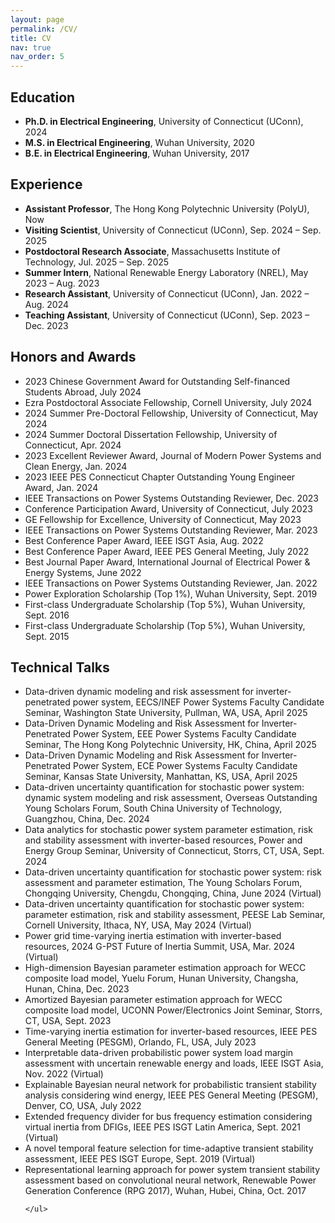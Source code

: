 ```yaml
---
layout: page
permalink: /CV/
title: CV
nav: true
nav_order: 5
---
```


<div class="cv">

  <!-- Education -->
  <section>
    <h2>Education</h2>
    <ul>
      <li><strong>Ph.D. in Electrical Engineering</strong>, University of Connecticut (UConn), 2024</li>
      <li><strong>M.S. in Electrical Engineering</strong>, Wuhan University, 2020</li>
      <li><strong>B.E. in Electrical Engineering</strong>, Wuhan University, 2017</li>
    </ul>
  </section>

  <!-- Experience -->
  <section>
    <h2>Experience</h2>
    <ul>
    <li><strong>Assistant Professor</strong>, The Hong Kong Polytechnic University (PolyU), Now</li>
    <li><strong>Visiting Scientist</strong>, University of Connecticut (UConn), Sep. 2024 – Sep. 2025</li>
    <li><strong>Postdoctoral Research Associate</strong>, Massachusetts Institute of Technology, Jul. 2025 – Sep. 2025</li>
    <li><strong>Summer Intern</strong>, National Renewable Energy Laboratory (NREL), May 2023 – Aug. 2023</li>
    <li><strong>Research Assistant</strong>, University of Connecticut (UConn), Jan. 2022 – Aug. 2024</li>
    <li><strong>Teaching Assistant</strong>, University of Connecticut (UConn), Sep. 2023 – Dec. 2023</li>
    </ul>
  </section>

  <!-- Honors and Awards -->
  <section>
    <h2>Honors and Awards</h2>
    <ul>
    <li>2023 Chinese Government Award for Outstanding Self-financed Students Abroad, July 2024</li>
    <li>Ezra Postdoctoral Associate Fellowship, Cornell University, July 2024</li>
    <li>2024 Summer Pre-Doctoral Fellowship, University of Connecticut, May 2024</li>
    <li>2024 Summer Doctoral Dissertation Fellowship, University of Connecticut, Apr. 2024</li>
    <li>2023 Excellent Reviewer Award, Journal of Modern Power Systems and Clean Energy, Jan. 2024</li>
    <li>2023 IEEE PES Connecticut Chapter Outstanding Young Engineer Award, Jan. 2024</li>
    <li>IEEE Transactions on Power Systems Outstanding Reviewer, Dec. 2023</li>
    <li>Conference Participation Award, University of Connecticut, July 2023</li>
    <li>GE Fellowship for Excellence, University of Connecticut, May 2023</li>
    <li>IEEE Transactions on Power Systems Outstanding Reviewer, Mar. 2023</li>
    <li>Best Conference Paper Award, IEEE ISGT Asia, Aug. 2022</li>
    <li>Best Conference Paper Award, IEEE PES General Meeting, July 2022</li>
    <li>Best Journal Paper Award, International Journal of Electrical Power & Energy Systems, June 2022</li>
    <li>IEEE Transactions on Power Systems Outstanding Reviewer, Jan. 2022</li>
    <li>Power Exploration Scholarship (Top 1%), Wuhan University, Sept. 2019</li>
    <li>First-class Undergraduate Scholarship (Top 5%), Wuhan University, Sept. 2016</li>
    <li>First-class Undergraduate Scholarship (Top 5%), Wuhan University, Sept. 2015</li>
    </ul>
  </section>

  <!-- Technical Talks -->
  <section>
    <h2>Technical Talks</h2>
    <ul>
  <li>Data-driven dynamic modeling and risk assessment for inverter-penetrated power system, EECS/INEF Power Systems Faculty Candidate Seminar, Washington State University, Pullman, WA, USA, April 2025</li>
  <li>Data-Driven Dynamic Modeling and Risk Assessment for Inverter-Penetrated Power System, EEE Power Systems Faculty Candidate Seminar, The Hong Kong Polytechnic University, HK, China, April 2025</li>
  <li>Data-Driven Dynamic Modeling and Risk Assessment for Inverter-Penetrated Power System, ECE Power Systems Faculty Candidate Seminar, Kansas State University, Manhattan, KS, USA, April 2025</li>

  <li>Data-driven uncertainty quantification for stochastic power system: dynamic system modeling and risk assessment, Overseas Outstanding Young Scholars Forum, South China University of Technology, Guangzhou, China, Dec. 2024</li>
  <li>Data analytics for stochastic power system parameter estimation, risk and stability assessment with inverter-based resources, Power and Energy Group Seminar, University of Connecticut, Storrs, CT, USA, Sept. 2024</li>
  <li>Data-driven uncertainty quantification for stochastic power system: risk assessment and parameter estimation, The Young Scholars Forum, Chongqing University, Chengdu, Chongqing, China, June 2024 (Virtual)</li>
  <li>Data-driven uncertainty quantification for stochastic power system: parameter estimation, risk and stability assessment, PEESE Lab Seminar, Cornell University, Ithaca, NY, USA, May 2024 (Virtual)</li>
  <li>Power grid time-varying inertia estimation with inverter-based resources, 2024 G-PST Future of Inertia Summit, USA, Mar. 2024 (Virtual)</li>

  <li>High-dimension Bayesian parameter estimation approach for WECC composite load model, Yuelu Forum, Hunan University, Changsha, Hunan, China, Dec. 2023</li>
  <li>Amortized Bayesian parameter estimation approach for WECC composite load model, UCONN Power/Electronics Joint Seminar, Storrs, CT, USA, Sept. 2023</li>
  <li>Time-varying inertia estimation for inverter-based resources, IEEE PES General Meeting (PESGM), Orlando, FL, USA, July 2023</li>

  <li>Interpretable data-driven probabilistic power system load margin assessment with uncertain renewable energy and loads, IEEE ISGT Asia, Nov. 2022 (Virtual)</li>
  <li>Explainable Bayesian neural network for probabilistic transient stability analysis considering wind energy, IEEE PES General Meeting (PESGM), Denver, CO, USA, July 2022</li>

  <li>Extended frequency divider for bus frequency estimation considering virtual inertia from DFIGs, IEEE PES ISGT Latin America, Sept. 2021 (Virtual)</li>

  <li>A novel temporal feature selection for time-adaptive transient stability assessment, IEEE PES ISGT Europe, Sept. 2019 (Virtual)</li>

  <li>Representational learning approach for power system transient stability assessment based on convolutional neural network, Renewable Power Generation Conference (RPG 2017), Wuhan, Hubei, China, Oct. 2017</li>

    </ul>
  </section>

</div>
